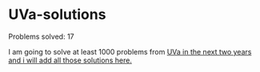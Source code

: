 # UVa-solutions
Problems solved: 17

I am going to solve at least 1000 problems from <a href="uva.onlinejudge.org">UVa in the next two years and i will add all those solutions here.

